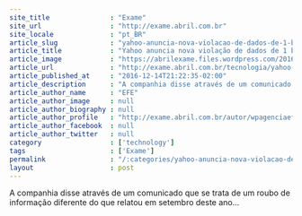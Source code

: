 ```yaml
---
site_title               : "Exame"
site_url                 : "http://exame.abril.com.br"
site_locale              : "pt_BR"
article_slug             : "yahoo-anuncia-nova-violacao-de-dados-de-1-bilhao-de-contas"
article_title            : "Yahoo anuncia nova violação de dados de 1 bilhão de contas"
article_image            : "https://abrilexame.files.wordpress.com/2016/10/size_960_16_9_yahoo.jpg?quality=70&strip=all&w=960"
article_url              : "http://exame.abril.com.br/tecnologia/yahoo-anuncia-nova-violacao-de-dados-de-1-bilhao-de-contas/"
article_published_at     : "2016-12-14T21:22:35-02:00"
article_description      : "A companhia disse através de um comunicado que se trata de um roubo de informação diferente do que relatou em setembro deste ano..."
article_author_name      : "EFE"
article_author_image     : null
article_author_biography : null
article_author_profile   : "http://exame.abril.com.br/autor/wpagenciaefe/"
article_author_facebook  : null
article_author_twitter   : null
category                 : ['technology']
tags                     : ['Exame']
permalink                : "/:categories/yahoo-anuncia-nova-violacao-de-dados-de-1-bilhao-de-contas/"
layout                   : post
---
```


A companhia disse através de um comunicado que se trata de um roubo de informação diferente do que relatou em setembro deste ano...
